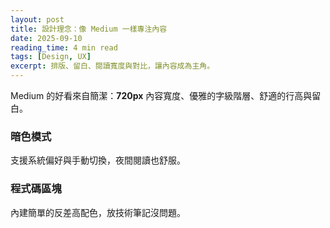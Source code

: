 ```yaml
---
layout: post
title: 設計理念：像 Medium 一樣專注內容
date: 2025-09-10
reading_time: 4 min read
tags: [Design, UX]
excerpt: 排版、留白、閱讀寬度與對比，讓內容成為主角。
---
```


Medium 的好看來自簡潔：**720px** 內容寬度、優雅的字級階層、舒適的行高與留白。

### 暗色模式
支援系統偏好與手動切換，夜間閱讀也舒服。

### 程式碼區塊
內建簡單的反差高配色，放技術筆記沒問題。